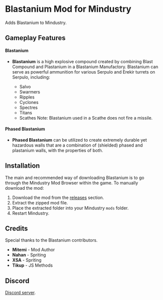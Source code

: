 # Blastanium Mod for Mindustry

Adds Blastanium to Mindustry.

## Gameplay Features

#### Blastanium
- **Blastanium** is a high explosive compound created by combining Blast Compound and Plastanium in a Blastanium Manufactory.
Blastanium can serve as powerful ammunition for various Serpulo and Erekir turrets on Serpulo, including:

  - Salvo
  - Swarmers
  - Ripples
  - Cyclones
  - Spectres
  - Titans
  - Scathes
Note: Blastanium used in a Scathe does not fire a missile.

#### Phased Blastanium
- **Phased Blastanium** can be utilized to create extremely durable yet hazardous walls that are a combination of (shielded) phased and plastanium walls, with the properties of both.

## Installation
The main and recommended way of downloading Blastanium is to go through the Mindustry Mod Browser within the game. To manually download the mod:

1. Download the mod from the [releases](https://github.com/Mitemi/Blastanium/releases) section.
2. Extract the zipped mod file.
3. Place the extracted folder into your Mindustry `mods` folder.
4. Restart Mindustry.

## Credits
Special thanks to the Blastanium contributors.

- **Mitemi** - Mod Author
- **Nahan** - Spriting 
- **XSA** - Spriting
- **Tikup** - JS Methods

## Discord

[Discord server](https://discord.com/invite/TJKZgr6UDg).